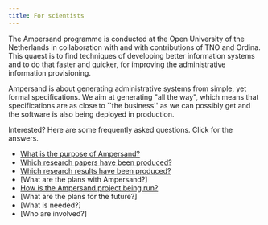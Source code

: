 ```yaml
---
title: For scientists
---
```

The Ampersand programme is conducted at the Open University of the Netherlands in collaboration with and with contributions of TNO and Ordina.
This quaest is to find techniques of developing better information systems and to do that faster and quicker, for improving the administrative information provisioning.

Ampersand is about generating administrative systems from simple, yet formal specifications.
We aim at generating "all the way", which means that specifications are as close to ``the business'' as we can possibly get and the software is also being deployed in production.

Interested? Here are some frequently asked questions. Click for the answers.
* [What is the purpose of Ampersand?](./1-interested-visitor.md#whyAmpersand)
* [Which research papers have been produced?](/ampersand/research#Publications)
* [Which research results have been produced?](/ampersand/research#Results)
* [What are the plans with Ampersand?]
* [How is the Ampersand project being run?](/ampersand/governance/)
* [What are the plans for the future?]
* [What is needed?]
* [Who are involved?]
